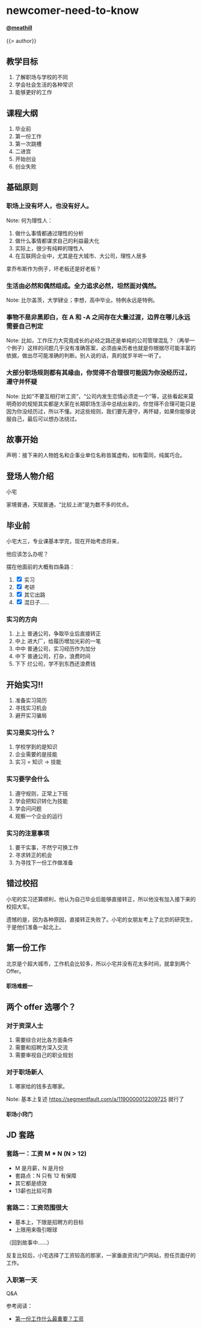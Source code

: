 <!--
title: newcomer-need-to-know
description:
-->

newcomer-need-to-know
=======

#### [@meathill](https://weibo.com/meathill/)

<!-- page -->

{{> author}}

<!-- page -->

## 教学目标

1. 了解职场与学校的不同
2. 学会社会生活的各种常识
3. 能够更好的工作

<!-- page -->

## 课程大纲

1. 毕业前
2. 第一份工作
3. 第一次跳槽
4. 二进宫
5. 开始创业
6. 创业失败

<!-- page -->

## 基础原则

<!-- section -->

### 职场上没有坏人，也没有好人。

Note:
何为理性人：
1. 做什么事情都通过理性的分析
2. 做什么事情都谋求自己的利益最大化
3. 实际上，很少有纯粹的理性人
4. 在互联网企业中，尤其是在大城市、大公司，理性人居多

拿乔布斯作为例子，坏老板还是好老板？

<!-- section -->

### 生活由必然和偶然组成。全力追求必然，坦然面对偶然。

Note:
比尔盖茨，大学肄业；李想，高中毕业。特例永远是特例。

<!-- section -->

### 事物不是非黑即白，在 A 和 -A 之间存在大量过渡，边界在哪儿永远需要自己判定

Note:
比如，工作压力大究竟成长的必经之路还是单纯的公司管理混乱？（再举一个例子）这样的问题几乎没有准确答案，必须由亲历者也就是你根据尽可能丰富的依据，做出尽可能准确的判断。别人说的话，真的就岁半听一听了。

<!-- section -->

### 大部分职场规则都有其缘由，你觉得不合理很可能因为你没经历过，遵守并怀疑

Note:
比如“不要互相打听工资”，“公司内发生恋情必须走一个”等，这些看起来莫明奇妙的规矩其实都是大家在长期职场生活中总结出来的，你觉得不合理可能只是因为你没经历过，所以不懂。对这些规则，我们要先遵守，再怀疑，如果你能够说服自己，最后可以想办法绕过。

<!-- page -->

## 故事开始

<!-- section -->

声明：接下来的人物姓名和企事业单位名称皆属虚构，如有雷同，纯属巧合。

<!-- page -->

## 登场人物介绍

小宅

家境普通，天赋普通，“比较上进”是为数不多的优点。

<!-- page -->

## 毕业前

<!-- section -->

小宅大三，专业课基本学完，现在开始考虑将来，

他应该怎么办呢？

<!-- section -->

摆在他面前的大概有四条路：

1. <input type="checkbox" name="way" checked id="way-1"> <label for="way-1">实习</label>
2. <input type="checkbox" name="way" checked id="way-2"> <label for="way-2">考研</label>
3. <input type="checkbox" name="way" checked id="way-3"> <label for="way-3">其它出路</label>
4. <input type="checkbox" name="way" checked id="way-4"> <label for="way-4">混日子……</label>

<!-- section -->

### 实习的方向

1. 上上 普通公司，争取毕业后直接转正
2. 中上 进大厂，给履历增加光彩的一笔
3. 中中 普通公司，实习经历作为加分
4. 中下 普通公司，打杂，浪费时间
5. 下下 烂公司，学不到东西还浪费钱

<!-- page -->

## 开始实习!!

<!-- section -->

1. 准备实习简历
2. 寻找实习机会
3. 避开实习骗局

<!-- section -->

### 实习是实习什么？

1. 学校学到的是知识
2. 企业需要的是技能
3. 实习 = 知识 -> 技能

<!-- section -->

### 实习要学会什么

1. 遵守规则，正常上下班
2. 学会把知识转化为技能
3. 学会问问题
4. 观察一个企业的运行

<!-- section -->

### 实习的注意事项

1. 要干实事，不然宁可换工作
2. 寻求转正的机会
3. 为寻找下一份工作做准备

<!-- page -->

## 错过校招

小宅的实习还算顺利，他认为自己毕业后能够直接转正，所以他没有加入接下来的校招大军。

<!-- section -->

遗憾的是，因为各种原因，直接转正失败了。小宅的女朋友考上了北京的研究生，于是他们准备一起北上。

<!-- page -->

## 第一份工作

北京是个超大城市，工作机会比较多，所以小宅并没有花太多时间，就拿到两个 Offer。

<!-- page -->

#### 职场难题一
## 两个 offer 选哪个？

<!-- section -->

### 对于资深人士

1. 需要综合对比各方面条件
2. 需要和招聘方深入交流
3. 需要审视自己的职业规划

<!-- section -->

### 对于职场新人

1. 哪家给的钱多去哪家。

Note:
基本上复述 https://segmentfault.com/a/1190000012209725 就行了

<!-- section -->

#### 职场小窍门

## JD 套路

<!-- section -->

### 套路一：工资 M * N (N > 12)

* M 是月薪，N 是月份
* 套路点：N 只有 12 有保障
* 其它都是绩效
* 13薪也比较可靠

<!-- section -->

### 套路二：工资范围很大

* 基本上，下限是招聘方的目标
* 上限用来吸引眼球

<!-- section -->

（回到故事中……）

<!-- page -->

反复比较后，小宅选择了工资较高的那家，一家垂直资讯门户网站，担任页面仔的工作。

<!-- page -->

### 入职第一天

<!-- page -->

Q&A

<!-- page -->

参考阅读：

* [第一份工作什么最重要？工资](https://segmentfault.com/q/1010000015043602)
